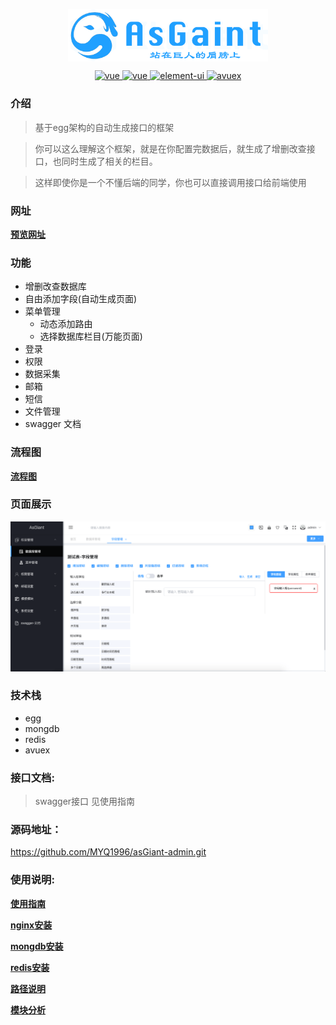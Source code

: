 <p align="center">
  <img width = "320" align=center src="https://github.com/MYQ1996/asGiant-admin/blob/master/document/img/logo.png">
</p>

<p align="center">

  <a href="https://github.com/eggjs">
    <img src="https://img.shields.io/badge/egg-2.22.2-blue.svg" alt="vue">
  </a>

  <a href="https://github.com/vuejs/vue">
    <img src="https://img.shields.io/badge/vue-2.5.16-yellowgreen.svg" alt="vue">
  </a>

  <a href="https://github.com/ElemeFE/element">
    <img src="https://img.shields.io/badge/element--ui-2.9.1-brightgreen.svg" alt="element-ui">
  </a>

  <a href="https://avue.top" rel="nofollow">
    <img src=https://img.shields.io/badge/avuex-2.0-red.svg?branch=master" alt="avuex">
  </a>
  
</p>

### 介绍
> 基于egg架构的自动生成接口的框架

> 你可以这么理解这个框架，就是在你配置完数据后，就生成了增删改查接口，也同时生成了相关的栏目。

> 这样即使你是一个不懂后端的同学，你也可以直接调用接口给前端使用

### 网址
<a href="http://admin.shanghai70.com" target="_blank"><strong>预览网址</strong></a>

### 功能

- 增删改查数据库
- 自由添加字段(自动生成页面)
- 菜单管理
  - 动态添加路由
  - 选择数据库栏目(万能页面)
- 登录
- 权限
- 数据采集
- 邮箱
- 短信
- 文件管理
- swagger 文档

### 流程图
<a href="https://github.com/MYQ1996/asGiant-admin/blob/master/document/flow-chart.md"><strong>流程图</strong></a>

### 页面展示

![页面展示](https://github.com/MYQ1996/asGiant-admin/blob/master/document/img/WX20190603-215825@2x.png?raw=true)

### 技术栈
- egg
- mongdb
- redis
- avuex

### 接口文档:
> swagger接口 见使用指南

### 源码地址：
https://github.com/MYQ1996/asGiant-admin.git

### 使用说明:
<a href="https://github.com/MYQ1996/asGiant-admin/blob/master/document/guide.md"><strong>使用指南</strong></a>

<a href="https://github.com/MYQ1996/asGiant-admin/blob/master/document/nginx.md"><strong>nginx安装</strong></a>

<a href="https://github.com/MYQ1996/asGiant-admin/blob/master/document/mongodb.md"><strong>mongdb安装</strong></a>

<a href="https://github.com/MYQ1996/asGiant-admin/blob/master/document/redis.md"><strong>redis安装</strong></a>

<a href="https://github.com/MYQ1996/asGiant-admin/blob/master/document/directory.md"><strong>路径说明</strong></a>

<a href="https://github.com/MYQ1996/asGiant-admin/blob/master/document/installation.md"><strong>模块分析</strong></a>